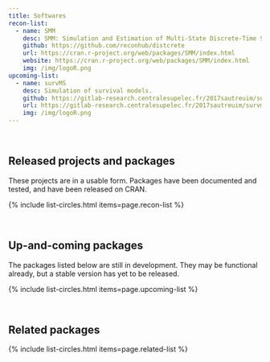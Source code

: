 ```yaml
---
title: Softwares
recon-list:
  - name: SMM
    desc: SMM: Simulation and Estimation of Multi-State Discrete-Time Semi-Markov and Markov Models.
    github: https://github.com/reconhub/distcrete
    url: https://cran.r-project.org/web/packages/SMM/index.html
    website: https://cran.r-project.org/web/packages/SMM/index.html
    img: /img/logoR.png
upcoming-list:
  - name: survMS
    desc: Simulation of survival models.
    github: https://gitlab-research.centralesupelec.fr/2017sautreuim/survms
    url: https://gitlab-research.centralesupelec.fr/2017sautreuim/survms
    img: /img/logoR.png
---
```




<br>

## Released projects and packages

These projects are in a usable form. Packages have been documented and tested, and have been
released on CRAN.

{% include list-circles.html items=page.recon-list %}




<br>

## Up-and-coming packages

The packages listed below are still in development. They may be functional
already, but a stable version has yet to be released.

{% include list-circles.html items=page.upcoming-list %}




<br>

## Related packages

<!--- The packages listed below mostly predate RECON, but have been authored by RECON members and are relevant for infectious disease epidemiology.--->

{% include list-circles.html items=page.related-list %}
